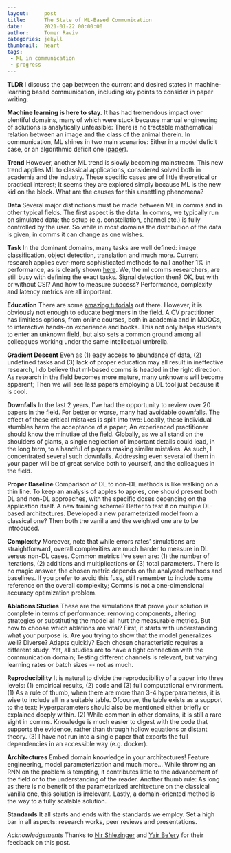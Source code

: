 ```yaml
---
layout:     post
title:      The State of ML-Based Communication
date:       2021-01-22 00:00:00
author:     Tomer Raviv
categories: jekyll
thumbnail:  heart
tags:
 - ML in communication
 - progress
---
```


**TLDR** I discuss the gap between the current and desired states in machine-learning based communication, including key points to consider in paper writing.

**Machine learning is here to stay.** It has had tremendous impact over plentiful domains, many of which were stuck because manual engineering of solutions is analytically unfeasible: There is no tractable mathematical relation between an image and the class of the animal therein. In communication, ML shines in two main scenarios: Either in a model deficit case, or an algorithmic deficit one ([paper][1]). 

**Trend** However, another ML trend is slowly becoming mainstream. This new trend applies ML to classical applications, considered solved both in academia and the industry. These specific cases are of little theoretical or practical interest; It seems they are explored simply because ML is the new kid on the block. What are the causes for this unsettling phenomena?

**Data** Several major distinctions must be made between ML in comms and in other typical fields. The first aspect is the data. In comms, we typically run on simulated data; the setup (e.g. constellation, channel etc.) is fully controlled by the user. So while in most domains the distribution of the data is given, in comms it can change as one wishes. 

**Task** In the dominant domains, many tasks are well defined: image classification, object detection, translation and much more. Current research applies ever-more sophisticated methods to nail another 1% in performance, as is clearly shown [here][2]. We, the ml comms researchers, are still busy with defining the exact tasks. Signal detection then? OK, but with or without CSI? And how to measure success? Performance, complexity and latency metrics are all important. 

**Education** There are some [amazing tutorials][3] out there. However, it is obviously not enough to educate beginners in the field. A CV practitioner has limitless options, from online courses, both in academia and in MOOCs, to interactive hands-on experience and books. This not only helps students to enter an unknown field, but also sets a common ground among all colleagues working under the same intellectual umbrella.

**Gradient Descent** Even as (1) easy access to abundance of data, (2) undefined tasks and (3) lack of proper education may all result in ineffective research, I do believe that ml-based comms is headed in the right direction. As research in the field becomes more mature, many unknowns will become apparent; Then we will see less papers employing a DL tool just because it is cool. 

**Downfalls** In the last 2 years, I’ve had the opportunity to review over 20 papers in the field. For better or worse, many had avoidable downfalls. The effect of these critical mistakes is split into two: Locally, these individual stumbles harm the acceptance of a paper; An experienced practitioner should know the minutiae of the field. Globally, as we all stand on the shoulders of giants, a single neglection of important details could lead, in the long term, to a handful of papers making similar mistakes. As such, I concentrated several such downfalls. Addressing even several of them in your paper will be of great service both to yourself, and the colleagues in the field.

**Proper Baseline** Comparison of DL to non-DL methods is like walking on a thin line. To keep an analysis of apples to apples, one should present both DL and non-DL approaches, with the specific doses depending on the application itself. A new training scheme? Better to test it on multiple DL-based architectures. Developed a new parameterized model from a classical one? Then both the vanilla and the weighted one are to be introduced. 

**Complexity** Moreover, note that while errors rates’ simulations are straightforward, overall complexities are much harder to measure in DL versus non-DL cases. Common metrics I’ve seen are: (1) the number of iterations, (2) additions and multiplications or (3) total parameters. There is no magic answer, the chosen metric depends on the analyzed methods and baselines. If you prefer to avoid this fuss, still remember to include some reference on the overall complexity; Comms is not a one-dimensional accuracy optimization problem. 

**Ablations Studies** These are the simulations that prove your solution is complete in terms of performance: removing components, altering strategies or substituting the model all hurt the measurable metrics. But how to choose which ablations are vital? First, it starts with understanding what your purpose is. Are you trying to show that the model generalizes well? Diverse? Adapts quickly? Each chosen characteristic requires a different study. Yet, all studies are to have a tight connection with the communication domain; Testing different channels is relevant, but varying learning rates or batch sizes -- not as much.

**Reproducibility** It is natural to divide the reproducibility of a paper into three levels: (1) empirical results, (2) code and (3) full computational environment. (1) As a rule of thumb, when there are more than 3-4 hyperparameters, it is wise to include all in a suitable table. Ofcourse, the table exists as a support to the text; Hyperparameters should also be mentioned either briefly or explained deeply within. (2) While common in other domains, it is still a rare sight in comms. Knowledge is much easier to digest with the code that supports the evidence, rather than through hollow equations or distant theory. (3) I have not run into a single paper that exports the full dependencies in an accessible way (e.g. docker).

**Architectures** Embed domain knowledge in your architectures! Feature engineering, model parameterization and much more... While throwing an RNN on the problem is tempting, it contributes little to the advancement of the field or to the understanding of the reader. Another thumb rule: As long as there is no benefit of the parameterized architecture on the classical vanilla one, this solution is irrelevant. Lastly, a domain-oriented method is the way to a fully scalable solution. 

**Standards** It all starts and ends with the standards we employ. Set a high bar in all aspects: research works, peer reviews and presentations.

*Acknowledgements* Thanks to [Nir Shlezinger][4] and [Yair Be'ery][5] for their feedback on this post.

[1]: https://ieeexplore.ieee.org/document/8542764

[2]: https://paperswithcode.com/sota/object-detection-on-coco

[3]: https://www.youtube.com/watch?v=tWBMgre6VWE

[4]: https://sites.google.com/view/nirshl

[5]: http://www.eng.tau.ac.il/~ybeery/
